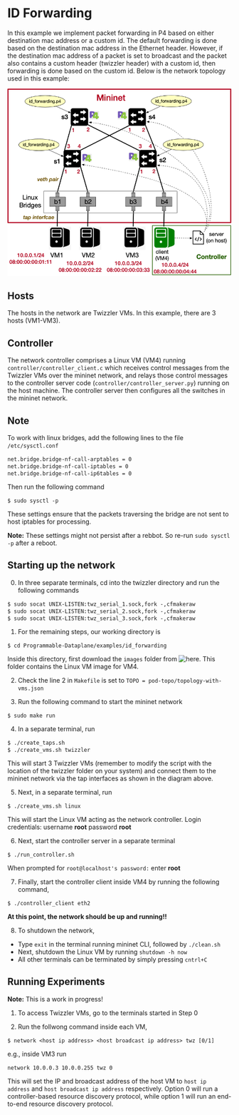 # ID Forwarding

In this example we implement packet forwarding in P4 based on either destination mac address or a custom id. The default forwarding is done based on the destination mac address in the Ethernet header. However, if the destination mac address of a packet is set to broadcast and the packet also contains a custom header (twizzler header) with a custom id, then forwarding is done based on the custom id. Below is the network topology used in this example:

![pod-topo](https://github.com/vishal1303/Programmable-Dataplane/blob/master/examples/id_forwarding/pod-topo/pod-topo.png)

## Hosts

The hosts in the network are Twizzler VMs. In this example, there are 3 hosts (VM1-VM3).

## Controller

The network controller comprises a Linux VM (VM4) running `controller/controller_client.c` which receives control messages from the Twizzler VMs over the mininet network, and relays those control messages to the controller server code (`controller/controller_server.py`) running on the host machine. The controller server then configures all the switches in the mininet network.

## Note

To work with linux bridges, add the following lines to the file `/etc/sysctl.conf`
```shell
net.bridge.bridge-nf-call-arptables = 0
net.bridge.bridge-nf-call-iptables = 0
net.bridge.bridge-nf-call-ip6tables = 0
```
Then run the following command
```shell
$ sudo sysctl -p
```

These settings ensure that the packets traversing the bridge are not sent to host iptables for processing.

**Note:** These settings might not persist after a rebbot. So re-run `sudo sysctl -p` after a reboot.

## Starting up the network

0. In three separate terminals, cd into the twizzler directory and run the following commands
```shell
$ sudo socat UNIX-LISTEN:twz_serial_1.sock,fork -,cfmakeraw
$ sudo socat UNIX-LISTEN:twz_serial_2.sock,fork -,cfmakeraw
$ sudo socat UNIX-LISTEN:twz_serial_3.sock,fork -,cfmakeraw
```

1. For the remaining steps, our working directory is
```shell
$ cd Programmable-Dataplane/examples/id_forwarding
```
Inside this directory, first download the `images` folder from ![here](https://drive.google.com/drive/folders/1QlC_Rd6sf64L5HsCGGKyChDBhqVFNzkd?usp=sharing). This folder contains the Linux VM image for VM4. 

2. Check the line 2 in `Makefile` is set to `TOPO = pod-topo/topology-with-vms.json`

3. Run the following command to start the mininet network
```shell
$ sudo make run
```

4. In a separate terminal, run 
```shell
$ ./create_taps.sh
$ ./create_vms.sh twizzler
```
This will start 3 Twizzler VMs (remember to modify the script with the location of the twizzler folder on your system) and connect them to the mininet network via the tap interfaces as shown in the diagram above.

5. Next, in a separate terminal, run
```shell
$ ./create_vms.sh linux
```
This will start the Linux VM acting as the network controller. Login credentials: username **root** password **root**

6. Next, start the controller server in a separate terminal
```
$ ./run_controller.sh
```
When prompted for `root@localhost's password:` enter **root**

7. Finally, start the controller client inside VM4 by running the following command,
```shell
$ ./controller_client eth2
```

**At this point, the network should be up and running!!**

8. To shutdown the network,
  - Type `exit` in the terminal running mininet CLI, followed by `./clean.sh` 
  - Next, shutdown the Linux VM by running `shutdown -h now`
  - All other terminals can be terminated by simply pressing `cntrl+C`


## Running Experiments

**Note:** This is a work in progress!

1. To access Twizzler VMs, go to the terminals started in Step 0

2. Run the follwong command inside each VM,
```shell
$ network <host ip address> <host broadcast ip address> twz [0/1]
```
e.g., inside VM3 run
```shell
network 10.0.0.3 10.0.0.255 twz 0
```
This will set the IP and broadcast address of the host VM to `host ip address` and `host broadcast ip address` respectively. Option 0 will run a controller-based resource discovery protocol, while option 1 will run an end-to-end resource discovery protocol.
